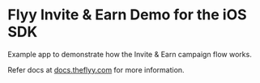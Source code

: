 # Flyy Invite & Earn Demo for the iOS SDK

Example app to demonstrate how the Invite & Earn campaign flow works.

Refer docs at [docs.theflyy.com](https://docs.theflyy.com) for more information.
